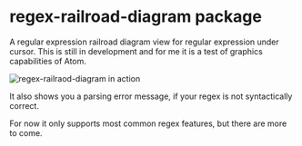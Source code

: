# regex-railroad-diagram package

A regular expression railroad diagram view for regular expression 
under cursor.  This is still in development and for me it is a test of
graphics capabilities of Atom.

![regex-railraod-diagram in action](https://raw.githubusercontent.com/klorenz/atom-regex-railroad-diagrams/master/regex-railroad-diagrams.png)

It also shows you a parsing error message, if your regex is not syntactically
correct.

For now it only supports most common regex features, but there are more 
to come.

